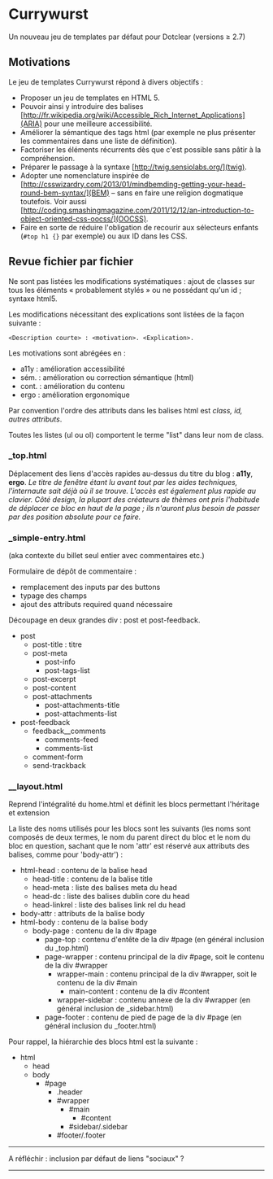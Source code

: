 # Currywurst

Un nouveau jeu de templates par défaut pour Dotclear (versions ≥ 2.7)

## Motivations

Le jeu de templates Currywurst répond à divers objectifs :

- Proposer un jeu de templates en HTML 5.
- Pouvoir ainsi y introduire des balises [http://fr.wikipedia.org/wiki/Accessible_Rich_Internet_Applications](ARIA) pour une meilleure accessibilité.
- Améliorer la sémantique des tags html (par exemple ne plus présenter les commentaires dans une liste de définition).
- Factoriser les éléments récurrents dès que c'est possible sans pâtir à la compréhension.
- Préparer le passage à la syntaxe [http://twig.sensiolabs.org/](twig).
- Adopter une nomenclature inspirée de [http://csswizardry.com/2013/01/mindbemding-getting-your-head-round-bem-syntax/](BEM) – sans en faire une religion dogmatique toutefois. Voir aussi [http://coding.smashingmagazine.com/2011/12/12/an-introduction-to-object-oriented-css-oocss/](OOCSS).
- Faire en sorte de réduire l'obligation de recourir aux sélecteurs enfants (`#top h1 {}` par exemple) ou aux ID dans les CSS.

## Revue fichier par fichier

Ne sont pas listées les modifications systématiques : ajout de classes sur tous les éléments « probablement stylés » ou ne possédant qu'un id ; syntaxe html5.

Les modifications nécessitant des explications sont listées de la façon suivante :

    <Description courte> : <motivation>. <Explication>.

Les motivations sont abrégées en :
- a11y : amélioration accessibilité
- sém. : amélioration ou correction sémantique (html)
- cont. : amélioration du contenu
- ergo : amélioration ergonomique

Par convention l'ordre des attributs dans les balises html est *class, id, autres attributs*.

Toutes les listes (ul ou ol) comportent le terme "list" dans leur nom de class.

### _top.html

Déplacement des liens d'accès rapides au-dessus du titre du blog : **a11y**, **ergo**. *Le titre de fenêtre étant lu avant tout par les aides techniques, l'internaute sait déjà où il se trouve. L'accès est également plus rapide au clavier. Côté design, la plupart des créateurs de thèmes ont pris l'habitude de déplacer ce bloc en haut de la page ; ils n'auront plus besoin de passer par des position absolute pour ce faire.*

### _simple-entry.html

(aka contexte du billet seul entier avec commentaires etc.)

Formulaire de dépôt de commentaire :
- remplacement des inputs par des buttons
- typage des champs
- ajout des attributs required quand nécessaire

Découpage en deux grandes div : post et post-feedback.
- post
  - post-title : titre
  - post-meta
    - post-info
    - post-tags-list
  - post-excerpt
  - post-content
  - post-attachments
    - post-attachments-title
    - post-attachments-list
- post-feedback
  - feedback__comments
    - comments-feed
    - comments-list
  - comment-form
  - send-trackback

### __layout.html

Reprend l'intégralité du home.html et définit les blocs permettant l'héritage et extension

La liste des noms utilisés pour les blocs sont les suivants (les noms sont composés de deux termes, le nom du parent direct du bloc et le nom du bloc en question, sachant que le nom 'attr' est réservé aux attributs des balises, comme pour 'body-attr') :

- html-head : contenu de la balise head
  - head-title : contenu de la balise title
  - head-meta : liste des balises meta du head
  - head-dc : liste des balises dublin core du head
  - head-linkrel : liste des balises link rel du head
- body-attr : attributs de la balise body
- html-body : contenu de la balise body
  - body-page : contenu de la div #page
    - page-top : contenu d'entête de la div #page (en général inclusion du _top.html)
    - page-wrapper : contenu principal de la div #page, soit le contenu de la div #wrapper
      - wrapper-main : contenu principal de la div #wrapper, soit le contenu de la div #main
        - main-content : contenu de la div #content
      - wrapper-sidebar : contenu annexe de la div #wrapper (en général inclusion de _sidebar.html)
    - page-footer : contenu de pied de page de la div #page (en général inclusion du _footer.html)

Pour rappel, la hiérarchie des blocs html est la suivante :

- html
  - head
  - body
    - #page
      - .header
      - #wrapper
        - #main
          - #content
        - #sidebar/.sidebar
      - #footer/.footer


***

A réfléchir : inclusion par défaut de liens "sociaux" ?

***
